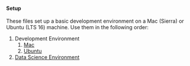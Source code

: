 
#### Setup

These files set up a basic development environment on a Mac (Sierra) or Ubuntu (LTS 16) machine. Use them in the following order:

1. Development Environment
   1. [Mac](./docs/setup_mac.md)
   2. [Ubuntu](./docs/setup_ubuntu.md)
2. [Data Science Environment](./docs/setup_data_science.md)
